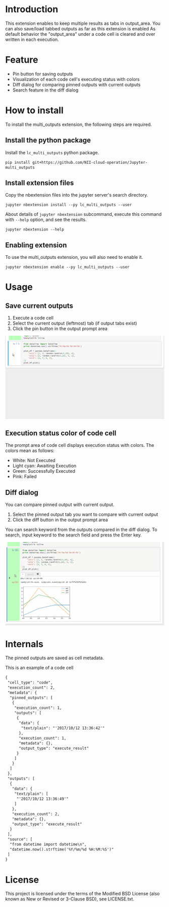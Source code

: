 # Introduction

This extension enables to keep multiple results as tabs in output_area.
You can also save/load tabbed outputs as far as this extension is enabled
As default behavior the "output_area" under a code cell is cleared and over written in each execution.  

# Feature

* Pin button for saving outputs
* Visualization of each code cell's executing status with colors
* Diff dialog for comparing pinned outputs with current outputs
* Search feature in the diff dialog

# How to install

To install the multi_outputs extension, the following steps are required.

## Install the python package

Install the `lc_multi_outputs` python package.

```
pip install git+https://github.com/NII-cloud-operation/Jupyter-multi_outputs
```

## Install extension files

Copy the nbextension files into the jupyter server's search directory.

```
jupyter nbextension install --py lc_multi_outputs --user
```

About details of `jupyter nbextension` subcommand, execute this command with `--help` option, and see the results.

```
jupyter nbextension --help
```

## Enabling extension

To use the multi_outputs extension, you will also need to enable it.

```
jupyter nbextension enable --py lc_multi_outputs --user
```

# Usage

## Save current outputs

1. Execute a code cell
2. Select the current output (leftmost) tab (if output tabs exist)
3. Click the pin button in the output prompt area

![pin button demo](./demo-pin-button.gif)

## Execution status color of code cell

The prompt area of code cell displays execution status with colors.
The colors mean as follows:

- White: Not Executed
- Light cyan: Awaiting Execution
- Green: Successfully Executed
- Pink: Failed

## Diff dialog

You can compare pinned output with current output.

1. Select the pinned output tab you want to compare with current output
2. Click the diff button in the output prompt area

You can search keyword from the outputs compared in the diff dialog.
To search, input keyword to the search field and press the Enter key.

![diff dialog demo](./demo-diff-dialog.gif)

# Internals

The pinned outputs are saved as cell metadata.

This is an example of a code cell
```
{
 "cell_type": "code",
 "execution_count": 2,
 "metadata": {
  "pinned_outputs": [
   {
    "execution_count": 1,
    "outputs": [
     {
      "data": {
       "text/plain": "'2017/10/12 13:36:42'"
      },
      "execution_count": 1,
      "metadata": {},
      "output_type": "execute_result"
     }
    ]
   }
  ]
 },
 "outputs": [
  {
   "data": {
    "text/plain": [
     "'2017/10/12 13:36:49'"
    ]
   },
   "execution_count": 2,
   "metadata": {},
   "output_type": "execute_result"
  }
 ],
 "source": [
  "from datetime import datetime\n",
  "datetime.now().strftime('%Y/%m/%d %H:%M:%S')"
 ]
}
```

# License

This project is licensed under the terms of the Modified BSD License (also known as New or Revised or 3-Clause BSD), see LICENSE.txt.
